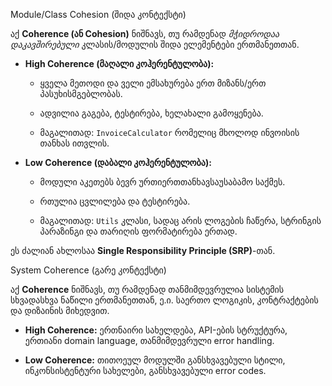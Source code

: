 Module/Class Cohesion (შიდა კონტექსტი)

აქ **Coherence (ან Cohesion)** ნიშნავს, თუ რამდენად _მჭიდროდაა დაკავშირებული_ კლასის/მოდულის შიდა ელემენტები ერთმანეთთან.

- **High Coherence (მაღალი კოჰერენტულობა):**
    
    - ყველა მეთოდი და ველი ემსახურება ერთ მიზანს/ერთ პასუხისმგებლობას.
        
    - ადვილია გაგება, ტესტირება, ხელახალი გამოყენება.
        
    - მაგალითად: `InvoiceCalculator` რომელიც მხოლოდ ინვოისის თანხას ითვლის.
        
- **Low Coherence (დაბალი კოჰერენტულობა):**
    
    - მოდული აკეთებს ბევრ ურთიერთთანხავსაუსაბამო საქმეს.
        
    - რთულია ცვლილება და ტესტირება.
        
    - მაგალითად: `Utils` კლასი, სადაც არის ლოგების ჩაწერა, სტრინგის პარაზინგი და თარიღის ფორმატირება ერთად.
        

ეს ძალიან ახლოსაა **Single Responsibility Principle (SRP)**-თან.


System Coherence (გარე კონტექსტი)

აქ **Coherence** ნიშნავს, თუ რამდენად თანმიმდევრულია სისტემის სხვადასხვა ნაწილი ერთმანეთთან, ე.ი. საერთო ლოგიკის, კონტრაქტების და დიზაინის მიხედვით.

- **High Coherence:** ერთნაირი სახელდება, API-ების სტრუქტურა, ერთიანი domain language, თანმიმდევრული error handling.
    
- **Low Coherence:** თითოეულ მოდულში განსხვავებული სტილი, ინკონსისტენტური სახელები, განსხვავებული error codes.